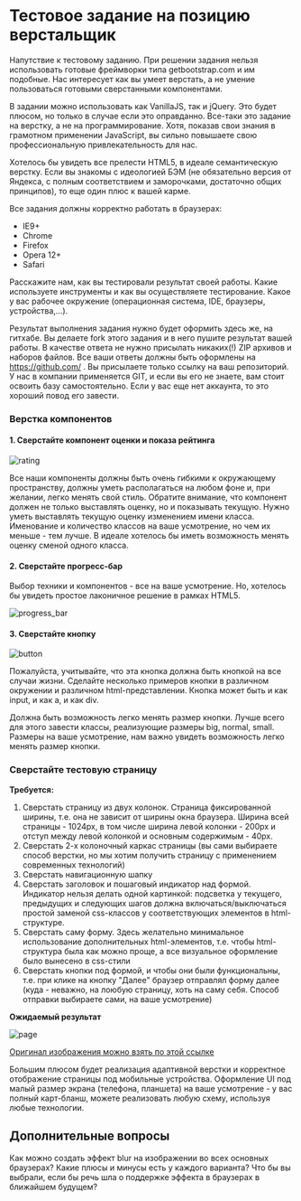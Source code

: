 Тестовое задание на позицию верстальщик
==================
Напутствие к тестовому заданию. При решении задания нельзя использовать готовые фреймворки типа getbootstrap.com и им подобные. Нас интересует как вы умеет верстать, а не умение пользоваться готовыми сверстанными компонентами.

В задании можно использовать как VanillaJS, так и jQuery. Это будет плюсом, но только в случае если это оправданно. Все-таки это задание на верстку, а не на программирование. Хотя, показав свои знания в грамотном применении JavaScript, вы сильно повышаете свою профессиональную привлекательность для нас.

Хотелось бы увидеть все прелести HTML5, в идеале семантическую верстку. Если вы знакомы с идеологией БЭМ (не обязательно версия от Яндекса, с полным соответствием и заморочками, достаточно общих принципов), то еще один плюс к вашей карме.

Все задания должны корректно работать в браузерах:
- IE9+
- Chrome
- Firefox
- Opera 12+
- Safari

Расскажите нам, как вы тестировали результат своей работы. Какие используете инструменты и как вы осуществляете тестирование. Какое у вас рабочее окружение (операционная система, IDE, браузеры, устройства,…).

Результат выполнения задания нужно будет оформить здесь же, на гитхабе. Вы делаете fork этого задания и в него пушите результат вашей работы. В качестве ответа не нужно присылать никаких(!) ZIP архивов и наборов файлов. Все ваши ответы должны быть оформлены на https://github.com/ . Вы присылаете только ссылку на ваш репозиторий. У нас в компании применяется GIT, и если вы его не знаете, вам стоит освоить базу самостоятельно. Если у вас еще нет аккаунта, то это хороший повод его завести.

### Верстка компонентов

#### 1. Сверстайте компонент оценки и показа рейтинга 

![rating]( http://img-fotki.yandex.ru/get/6827/9330072.e/0_11ffdb_166c4091_orig.png)

Все наши компоненты должны быть очень гибкими к окружающему пространству, должны уметь располагаться на любом фоне и, при желании, легко менять свой стиль. Обратите внимание, что компонент должен не только выставлять оценку, но и показывать текущую. Нужно уметь выставлять текущую оценку изменением имени класса. Именование и количество классов на ваше усмотрение, но чем их меньше - тем лучше. В идеале хотелось бы иметь возможность менять оценку сменой одного класса.

#### 2. Сверстайте прогресс-бар
Выбор техники и компонентов - все на ваше усмотрение. Но, хотелось бы увидеть простое лаконичное решение в рамках HTML5.

![progress_bar]( http://img-fotki.yandex.ru/get/6829/9330072.e/0_11ffdc_55e43581_orig.png)

#### 3. Сверстайте кнопку

![button]( http://img-fotki.yandex.ru/get/6804/9330072.e/0_11ffdd_7a4aa524_orig.png)

Пожалуйста, учитывайте, что эта кнопка должна быть кнопкой на все случаи жизни. Сделайте несколько примеров кнопки в различном окружении и различном html-представлении. Кнопка может быть и как input, и как a, и как div.

Должна быть возможность легко менять размер кнопки. Лучше всего для этого завести классы, реализующие размеры big, normal, small. Размеры на ваше усмотрение, нам важно увидеть возможность легко менять размер кнопки.

### Сверстайте тестовую страницу

**Требуется:**

1. Сверстать страницу из двух колонок. Страница фиксированной ширины, т.е. она не зависит от ширины окна браузера. Ширина всей страницы - 1024px, в том числе ширина левой колонки - 200px и отступ между левой колонкой и основным содержимым - 40px.
2. Сверстать 2-х колоночный каркас страницы (вы сами выбираете способ верстки, но мы хотим получить страницу с применением современных технологий)
3. Сверстать навигационную шапку
4. Сверстать заголовок и пошаговый индикатор над формой. Индикатор нельзя делать одной картинкой: подсветка у текущего, предыдущих и следующих шагов должна включаться/выключаться простой заменой css-классов у соответствующих элементов в html-структуре.
5. Сверстать саму форму. Здесь желательно минимальное использование дополнительных html-элементов, т.е. чтобы html-структура была как можно проще, а все визуальное оформление было вынесено в css-стили
6. Сверстать кнопки под формой, и чтобы они были функциональны, т.е. при клике на кнопку "Далее" браузер отправлял форму далее (куда - неважно, на лоюбую страницу, хоть на саму себя. Способ отправки выбираете сами, на ваше усмотрение)

**Ожидаемый результат**

![page](http://img-fotki.yandex.ru/get/6734/9330072.e/0_11ffe0_94c8c2d0_L.png)

[Оригинал изображения можно взять по этой ссылке](http://img-fotki.yandex.ru/get/6734/9330072.e/0_11ffe0_94c8c2d0_orig.png)

Большим плюсом будет реализация адаптивной верстки и корректное отображение страницы под мобильные устройства. Оформление UI под малый размер экрана (телефона, планшета) на ваше усмотрение - у вас полный карт-бланш, можете реализовать любую схему, используя любые технологии.


## Дополнительные вопросы
Как можно создать эффект blur на изображении во всех основных браузерах? Какие плюсы и минусы есть у каждого варианта? Что бы вы выбрали, если бы речь шла о поддержке эффекта в браузерах в ближайшем будущем?


